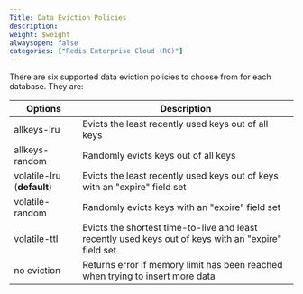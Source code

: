 ```yaml
---
Title: Data Eviction Policies
description: 
weight: $weight
alwaysopen: false
categories: ["Redis Enterprise Cloud (RC)"]
---
```

There are six supported data eviction policies to choose from for each
database. They are:

| **Options** | **Description** |
|------------|-----------------|
| allkeys-lru | Evicts the least recently used keys out of all keys |
| allkeys-random | Randomly evicts keys out of all keys |
| volatile-lru (**default**) | Evicts the least recently used keys out of keys with an "expire" field set |
| volatile-random | Randomly evicts keys with an "expire" field set |
| volatile-ttl | Evicts the shortest time-to-live and least recently used keys out of keys with an "expire" field set |
| no eviction | Returns error if memory limit has been reached when trying to insert more data |
